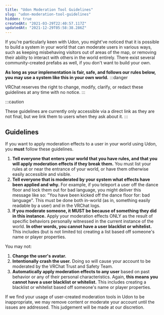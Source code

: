 ```yaml
---
title: "Udon Moderation Tool Guidelines"
slug: "udon-moderation-tool-guidelines"
hidden: true
createdAt: "2021-03-29T22:40:57.117Z"
updatedAt: "2021-12-29T05:58:38.286Z"
---
```

If you're particularly keen with Udon, you might've noticed that it is possible to build a system in your world that can moderate users in various ways, such as keeping misbehaving visitors out of areas of the map, or removing their ability to interact with others in the world entirely. There exist several community-created prefabs as well, if you don't want to build your own.

**As long as your implementation is fair, safe, and follows our rules below, you may use a system like this in your own world.** 
:::danger

VRChat reserves the right to change, modify, clarify, or redact these guidelines at any time with no notice.
:::

:::caution

These guidelines are currently only accessible via a direct link as they are not final, but we link them to users when they ask about it.
:::
## Guidelines
If you want to apply moderation effects to a user in your world using Udon, you **must** follow these guidelines.

1. **Tell everyone that enters your world that you have rules, and that you will apply moderation effects if they break them.** You must list your rules at or near the entrance of your world, or have them otherwise easily accessible and visible.
2. **Tell everyone that is moderated by your system what effects have been applied and why.** For example, if you teleport a user off the dance floor and lock them out for bad language, you might deliver this message like so: "You have been kicked off the dance floor for: bad language". This must be done both in-world (as in, something easily readable by a user) and in the VRChat logs.
3. **If you moderate someone, it MUST be because of something they did in this instance.** Apply your moderation effects ONLY as the result of specific behaviors personally witnessed in the current instance of the world. **In other words, you cannot have a user blacklist or whitelist.** This includes (but is not limited to) creating a list based off someone's name or player properties.

You may not:

1. **Change the user's avatar.**
2. **Intentionally crash the user.** Doing so will cause your account to be moderated by the VRChat Trust and Safety Team.
3. **Automatically apply moderation effects to any user** based on past behavior or any of their personal characteristics. Again, **this means you cannot have a user blacklist or whitelist.** This includes creating a blacklist or whitelist based off someone's name or player properties.

If we find your usage of user-created moderation tools in Udon to be inappropriate, we may remove content or moderate your account until the issues are addressed. This judgement will be made at our discretion.